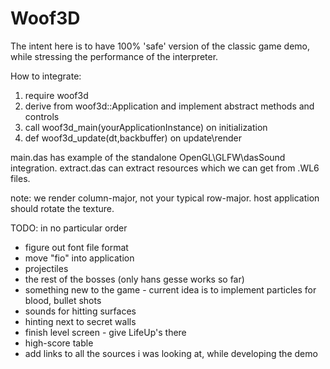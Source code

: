 # Woof3D

The intent here is to have 100% 'safe' version of the classic game demo,
while stressing the performance of the interpreter.

How to integrate:

1. require woof3d
2. derive from woof3d::Application and implement abstract methods and controls
3. call woof3d_main(yourApplicationInstance) on initialization
4. def woof3d_update(dt,backbuffer) on update\render

main.das has example of the standalone OpenGL\GLFW\dasSound integration.
extract.das can extract resources which we can get from .WL6 files.

note: we render column-major, not your typical row-major. host application should rotate the texture.

TODO: in no particular order

* figure out font file format
* move "fio" into application
* projectiles
* the rest of the bosses (only hans gesse works so far)
* something new to the game - current idea is to implement particles for blood, bullet shots
* sounds for hitting surfaces
* hinting next to secret walls
* finish level screen - give LifeUp's there
* high-score table
* add links to all the sources i was looking at, while developing the demo








